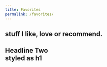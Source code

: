 ```yaml
---
title: Favorites
permalink: /favorites/
---
```


## stuff I like, love or recommend.


<h2 class='h1'>Headline Two<br/>styled as h1</h2>
